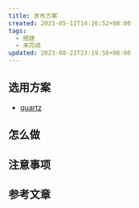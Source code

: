 ```yaml
---
title: 发布方案
created: 2023-05-12T14:26:52+08:00
tags:
  - 搭建
  - 未完成
updated: 2023-08-22T23:19:56+08:00
---
```


## 选用方案

- [quartz](https://github.com/jackyzha0/quartz)

## 怎么做

## 注意事项

## 参考文章

